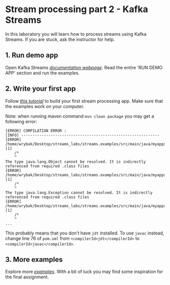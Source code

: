 # Stream processing part 2 - Kafka Streams

In this laboratory you will learn how to process streams using Kafka
Streams. If you are stuck, ask the instructor for help.

## 1. Run demo app
Open Kafka Streams *[documentation webpage](https://kafka.apache.org/31/documentation/streams/quickstart)*.
Read the entire 'RUN DEMO APP' section and run the examples.

## 2. Write your first app
Follow *[this tutorial](https://kafka.apache.org/31/documentation/streams/tutorial)*
to build your first stream processing app. Make sure that the examples work on your computer.

Note: when running maven command `mvn clean package` you may get a following error:
```
[ERROR] COMPILATION ERROR :
[INFO] -------------------------------------------------------------
[ERROR] /home/wrybak/Desktop/streams_labs/streams.examples/src/main/java/myapps/WordCount.java:[1]
	/*
	^
The type java.lang.Object cannot be resolved. It is indirectly referenced from required .class files
[ERROR] /home/wrybak/Desktop/streams_labs/streams.examples/src/main/java/myapps/WordCount.java:[1]
	/*
	^
The type java.lang.Exception cannot be resolved. It is indirectly referenced from required .class files
[ERROR] /home/wrybak/Desktop/streams_labs/streams.examples/src/main/java/myapps/WordCount.java:[1]
	/*
	^
...
```

This probably means that you don't have `jdt` installed. To use `javac` instead, change line
76 of `pom.xml` from `<compilerId>jdt</compilerId>` to `<compilerId>javac</compilerId>`.

## 3. More examples
Explore more *[examples](https://github.com/confluentinc/kafka-streams-examples/tree/7.0.0-post/src/main/java/io/confluent/examples/streams)*.
With a bit of luck you may find some inspiration for the final assignment.
